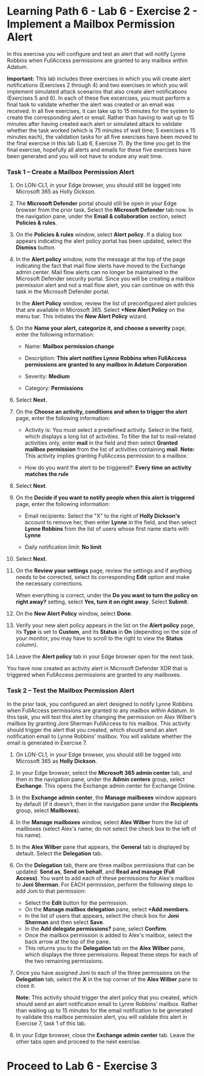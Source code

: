 # Learning Path 6 - Lab 6 - Exercise 2 - Implement a Mailbox Permission Alert

In this exercise you will configure and test an alert that will notify Lynne Robbins when FullAccess permissions are granted to any mailbox within Adatum.

**Important:** This lab includes three exercises in which you will create alert notifications (Exercises 2 through 4) and two exercises in which you will implement simulated attack scenarios that also create alert notifications (Exercises 5 and 6). In each of these five excercises, you must perform a final task to validate whether the alert was created or an email was received. In all five exercises, it can take up to 15 minutes for the system to create the corresponding alert or email. Rather than having to wait up to 15 minutes after having created each alert or simulated attack to validate whether the task worked (which is 75 minutes of wait time; 5 exercises x 15 minutes each), the validation tasks for all five exercises have been moved to the final exercise in this lab (Lab 6, Exercise 7). By the time you get to the final exercise, hopefully all alerts and emails for these five exercises have been generated and you will not have to endure any wait time.

### Task 1 – Create a Mailbox Permission Alert

1. On LON-CL1, in your Edge browser, you should still be logged into Microsoft 365 as Holly Dickson. 

2. The **Microsoft Defender** portal should still be open in your Edge browser from the prior task. Select the **Microsoft Defender** tab now. In the navigation pane, under the **Email & collaboration** section, select **Policies & rules**. 

3. On the **Policies & rules** window, select **Alert policy**. If a dialog box appears indicating the alert policy portal has been updated, select the **Dismiss** button.

4. In the **Alert policy** window, note the message at the top of the page indicating the fact that mail flow alerts have moved to the Exchange admin center. Mail flow alerts can no longer be maintained in the Microsoft Defender security portal. Since you will be creating a mailbox permission alert and not a mail flow alert, you can continue on with this task in the Microsoft Defender portal. <br/> 

	In the **Alert Policy** window, review the list of preconfigured alert policies that are available in Microsoft 365. Select **+New Alert Policy** on the menu bar. This initiates the **New Alert Policy** wizard.

5. On the **Name your alert, categorize it, and choose a severity** page, enter the following information:

	- Name: **Mailbox permission change**

	- Description: **This alert notifies Lynne Robbins when FullAccess permissions are granted to any mailbox in Adatum Corporation**

	- Severity: **Medium**

	- Category: **Permissions**

6. Select **Next**.

7. On the **Choose an activity, conditions and when to trigger the alert** page, enter the following information:

	- Activity is: You must select a predefined activity. Select in the field, which displays a long list of activities. To filter the list to mail-related activities only, enter **mail** in the field and then select **Granted mailbox permission** from the list of activities containing **mail**. **Note:** This activity implies granting FullAccess permission to a mailbox.

	- How do you want the alert to be triggered?: **Every time an activity matches the rule**

8. Select **Next**.

9. On the **Decide if you want to notify people when this alert is triggered** page, enter the following information:

	- Email recipients: Select the "X" to the right of **Holly Dickson's** account to remove her, then enter **Lynne** in the field, and then select **Lynne Robbins** from the list of users whose first name starts with **Lynne**

	- Daily notification limit: **No limit**

10. Select **Next**.

11. On the **Review your settings** page, review the settings and if anything needs to be corrected, select its corresponding **Edit** option and make the necessary corrections. <br/>

	When everything is correct, under the **Do you want to turn the policy on right away?** setting, select **Yes, turn it on right away**. Select **Submit**.

12. On the **New Alert Policy** window, select **Done**.

13. Verify your new alert policy appears in the list on the **Alert policy** page, its **Type** is set to **Custom**, and its **Status** in **On** (depending on the size of your monitor, you may have to scroll to the right to view the **Status** column).

14. Leave the **Alert policy** tab in your Edge browser open for the next task.

You have now created an activity alert in Microsoft Defender XDR that is triggered when FullAccess permissions are granted to any mailboxes.

### Task 2 – Test the Mailbox Permission Alert

In the prior task, you configured an alert designed to notify Lynne Robbins when FullAccess permissions are granted to any mailbox within Adatum. In this task, you will test this alert by changing the permission on Alex Wilber’s mailbox by granting Joni Sherman FullAccess to his mailbox. This activity should trigger the alert that you created, which should send an alert notification email to Lynne Robbins’ mailbox. You will validate whether the email is generated in Exercise 7.

1. On LON-CL1, in your Edge browser, you should still be logged into Microsoft 365 as **Holly Dickson**. 

2. In your Edge browser, select the **Microsoft 365 admin center** tab, and then in the navigation pane, under the **Admin centers** group, select **Exchange**. This opens the Exchange admin center for Exchange Online.

3. In the **Exchange admin center**, the **Manage mailboxes** window appears by default (if it doesn't, then in the navigation pane under the **Recipients** group, select **Mailboxes**). 

4. In the **Manage mailboxes** window, select **Alex Wilber** from the list of mailboxes (select Alex's name; do not select the check box to the left of his name).

5. In the **Alex Wilber** pane that appears, the **General** tab is displayed by default. Select the **Delegation** tab.

6. On the **Delegation** tab, there are three mailbox permissions that can be updated: **Send as**, **Send on behalf**, and **Read and manage (Full Access)**. You want to add each of these permissions for Alex's mailbox to **Joni Sherman**. For EACH permission, perform the following steps to add Joni to that permission: <br/>

	- Select the **Edit** button for the permission. 
	- On the **Manage mailbox delegation** pane, select **+Add members**.
	- In the list of users that appears, select the check box for **Joni Sherman** and then select **Save**.
	- In the **Add delegate permissions?** pane, select **Confirm**.
	- Once the mailbox permission is added to Alex's mailbox, select the back arrow at the top of the pane. 
	- This returns you to the **Delegation** tab on the **Alex Wilber** pane, which displays the three permissions. Repeat these steps for each of the two remaining permissions. 

7. Once you have assigned Joni to each of the three permissions on the **Delegation** tab, select the **X** in the top corner of the **Alex Wilber** pane to close it. <br/>

	**Note:** This activity should trigger the alert policy that you created, which should send an alert notification email to Lynne Robbins’ mailbox. Rather than waiting up to 15 minutes for the email notification to be generated to validate this mailbox permission alert, you will validate this alert in Exercise 7, task 1 of this lab.
   
8. In your Edge browser, close the **Exchange admin center** tab. Leave the other tabs open and proceed to the next exercise.


# Proceed to Lab 6 - Exercise 3
